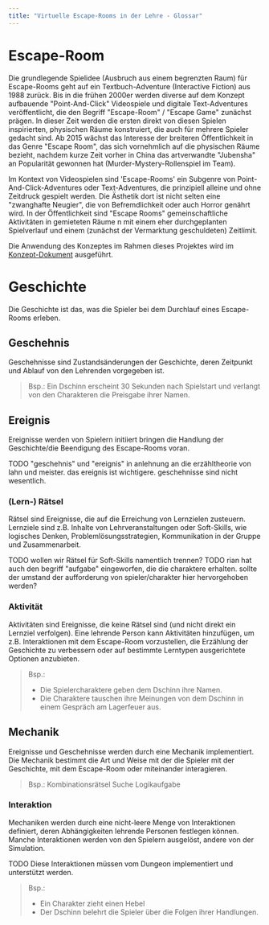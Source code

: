 ```yaml
---
title: "Virtuelle Escape-Rooms in der Lehre - Glossar"
---
```


# Escape-Room

Die grundlegende Spielidee (Ausbruch aus einem begrenzten Raum) für Escape-Rooms geht auf ein Textbuch-Adventure (Interactive Fiction) aus 1988 zurück. Bis in die frühen 2000er werden diverse auf dem Konzept aufbauende "Point-And-Click" Videospiele und digitale Text-Adventures veröffentlicht, die den Begriff "Escape-Room" / "Escape Game" zunächst prägen. In dieser Zeit werden die ersten direkt von diesen Spielen inspirierten, physischen Räume konstruiert, die auch für mehrere Spieler gedacht sind. Ab 2015 wächst das Interesse der breiteren Öffentlichkeit in das Genre "Escape Room", das sich vornehmlich auf die physischen Räume bezieht, nachdem kurze Zeit vorher in China das artverwandte "Jubensha" an Popularität gewonnen hat (Murder-Mystery-Rollenspiel im Team).

Im Kontext von Videospielen sind 'Escape-Rooms' ein Subgenre von Point-And-Click-Adventures oder Text-Adventures, die prinzipiell alleine und ohne Zeitdruck gespielt werden. Die Ästhetik dort ist nicht selten eine "zwanghafte Neugier", die von Befremdlichkeit oder auch Horror genährt wird. In der Öffentlichkeit sind "Escape Rooms" gemeinschaftliche Aktivitäten in gemieteten Räume
n mit einem eher durchgeplanten Spielverlauf und einem (zunächst der Vermarktung geschuldeten) Zeitlimit.

Die Anwendung des Konzeptes im Rahmen dieses Projektes wird im [Konzept-Dokument](concept.md) ausgeführt.

# Geschichte

Die Geschichte ist das, was die Spieler bei dem Durchlauf eines Escape-Rooms erleben.

## Geschehnis

Geschehnisse sind Zustandsänderungen der Geschichte, deren Zeitpunkt und Ablauf von den Lehrenden vorgegeben ist.

> Bsp.: Ein Dschinn erscheint 30 Sekunden nach Spielstart und verlangt von den Charakteren die Preisgabe ihrer Namen.

## Ereignis

Ereignisse werden von Spielern initiiert bringen die Handlung der Geschichte/die Beendigung des Escape-Rooms voran.

TODO "geschehnis" und "ereignis" in anlehnung an die erzähltheorie von lahn und meister. das ereignis ist wichtigere. geschehnisse sind nicht wesentlich.

### (Lern-) Rätsel

Rätsel sind Ereignisse, die auf die Erreichung von Lernzielen zusteuern. Lernziele sind z.B. Inhalte von Lehrveranstaltungen oder Soft-Skills, wie logisches Denken, Problemlösungsstrategien, Kommunikation in der Gruppe und Zusammenarbeit.

TODO wollen wir Rätsel für Soft-Skills namentlich trennen?
TODO rian hat auch den begriff "aufgabe" eingeworfen, die die charaktere erhalten. sollte der umstand der aufforderung von spieler/charakter hier hervorgehoben werden?

### Aktivität

Aktivitäten sind Ereignisse, die keine Rätsel sind (und nicht direkt ein Lernziel verfolgen). Eine lehrende Person kann Aktivitäten hinzufügen, um z.B. Interaktionen mit dem Escape-Room vorzustellen, die Erzählung der Geschichte zu verbessern oder auf bestimmte Lerntypen ausgerichtete Optionen anzubieten.

> Bsp.:
> - Die Spielercharaktere geben dem Dschinn ihre Namen.
> - Die Charaktere tauschen ihre Meinungen von dem Dschinn in einem Gespräch am Lagerfeuer aus.

## Mechanik

Ereignisse und Geschehnisse werden durch eine Mechanik implementiert. Die Mechanik bestimmt die Art und Weise mit der die Spieler mit der Geschichte, mit dem Escape-Room oder miteinander interagieren.

> Bsp.:
> Kombinationsrätsel
> Suche
> Logikaufgabe

### Interaktion

Mechaniken werden durch eine nicht-leere Menge von Interaktionen definiert, deren Abhängigkeiten lehrende Personen festlegen können.
Manche Interaktionen werden von den Spielern ausgelöst, andere von der Simulation.


TODO Diese Interaktionen müssen vom Dungeon implementiert und unterstützt werden.

> Bsp.:
> - Ein Charakter zieht einen Hebel
> - Der Dschinn belehrt die Spieler über die Folgen ihrer Handlungen.
